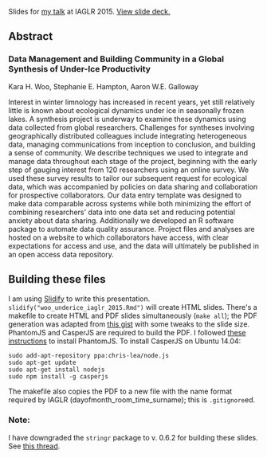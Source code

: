 Slides for [my talk](http://iaglr.org/conference/abstracts/pub_sesspres_view.php?session_id=4) at IAGLR 2015. [View slide deck.](http://karawoo.com/IAGLR2015/woo_underice_iaglr_2015.html)

## Abstract

### Data Management and Building Community in a Global Synthesis of Under-Ice Productivity

Kara H. Woo, Stephanie E. Hampton, Aaron W.E. Galloway

Interest in winter limnology has increased in recent years, yet still relatively
little is known about ecological dynamics under ice in seasonally frozen
lakes. A synthesis project is underway to examine these dynamics using data
collected from global researchers. Challenges for syntheses involving
geographically distributed colleagues include integrating heterogeneous data,
managing communications from inception to conclusion, and building a sense of
community. We describe techniques we used to integrate and manage data
throughout each stage of the project, beginning with the early step of gauging
interest from 120 researchers using an online survey. We used these survey
results to tailor our subsequent request for ecological data, which was
accompanied by policies on data sharing and collaboration for prospective
collaborators. Our data entry template was designed to make data comparable
across systems while both minimizing the effort of combining researchers' data
into one data set and reducing potential anxiety about data sharing.
Additionally we developed an R software package to automate data quality
assurance. Project files and analyses are hosted on a website to which
collaborators have access, with clear expectations for access and use, and the
data will ultimately be published in an open access data repository.

## Building these files

I am using [Slidify](https://github.com/ramnathv/slidify) to write this
presentation. `slidify("woo_underice_iaglr_2015.Rmd")` will create HTML slides.
There's a makefile to create HTML and PDF slides simultaneously (`make all`);
the PDF generation was adapted from
[this gist](https://gist.github.com/ramnathv/8700285) with some tweaks to the
slide size. PhantomJS and CasperJS are required to build the PDF. I followed
[these instructions](https://gist.github.com/julionc/7476620) to install
PhantomJS. To install CasperJS on Ubuntu 14.04:

```
sudo add-apt-repository ppa:chris-lea/node.js
sudo apt-get update
sudo apt-get install nodejs
sudo npm install -g casperjs
```

The makefile also copies the PDF to a new file with the name format required by
IAGLR (dayofmonth_room_time_surname); this is `.gitignore`ed.

### Note:

I have downgraded the `stringr` package to v. 0.6.2 for building these slides.
See [this thread](https://github.com/ramnathv/slidify/issues/407).
